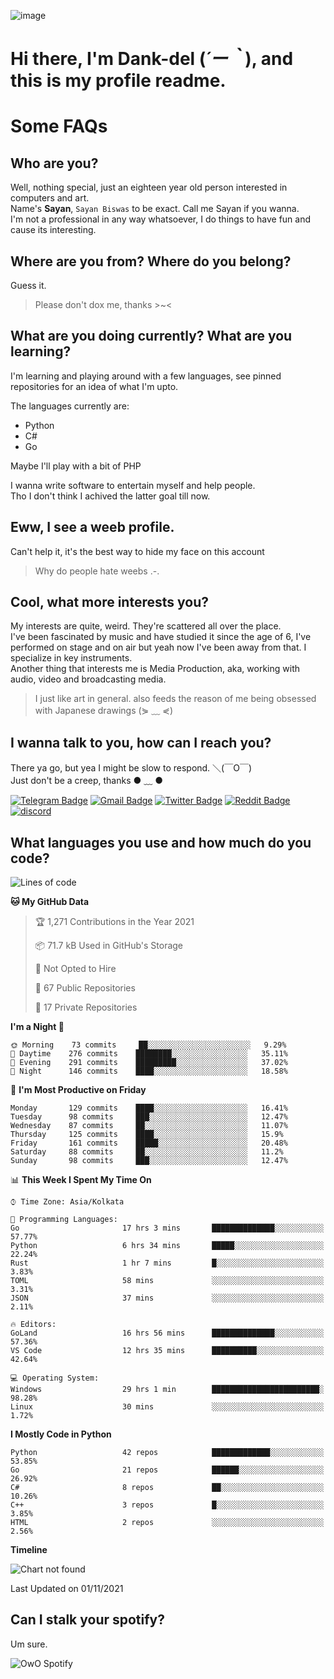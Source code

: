 ![image](https://user-images.githubusercontent.com/63096193/125182844-29f20800-e22f-11eb-8dc9-b0f2d29647bb.png)

# **Hi there, I'm Dank-del (*´ー｀*), and this is my profile readme.**
<!--  [![Profile views](https://gpvc.arturio.dev/dank-del)](https://github.com/dank-del) -->
# Some FAQs

## **Who are you?**

Well, nothing special, just an eighteen year old person interested in computers and art. \
Name's **Sayan**, `Sayan Biswas` to be exact. Call me Sayan if you wanna. \
I'm not a professional in any way whatsoever, I do things to have fun and cause its interesting.

## **Where are you from? Where do you belong?**

Guess it.
> Please don't dox me, thanks >~<

## **What are you doing currently? What are you learning?**

I'm learning and playing around with a few languages, see pinned repositories for an idea of what I'm upto.

The languages currently are:

- Python
- C#
- Go

Maybe I'll play with a bit of PHP

I wanna write software to entertain myself and help people. \
Tho I don't think I achived the latter goal till now.

## **Eww, I see a weeb profile.**

Can't help it, it's the best way to hide my face on this account
> Why do people hate weebs .-.

## **Cool, what more interests you?**

My interests are quite, weird. They're scattered all over the place. \
I've been fascinated by music and have studied it since the age of 6, I've performed on stage and on air but yeah now I've been away from that. I specialize in key instruments. \
Another thing that interests me is Media Production, aka, working with audio, video and broadcasting media.

> I just like art in general. also feeds the reason of me being obsessed with Japanese drawings (⋟ ﹏ ⋞)

## **I wanna talk to you, how can I reach you?**

There ya go, but yea I might be slow to respond. ＼(￣O￣) \
Just don't be a creep, thanks ● ﹏ ●

[![Telegram Badge](https://img.shields.io/badge/-dank_as_fuck-1ca0f1?style=flat-square&logo=telegram&logoColor=white&link=https://t.me/dank_as_fuck)](https://t.me/dank_as_fuck)
[![Gmail Badge](https://img.shields.io/badge/-chizuru@kanojo.tk-c14438?style=flat-square&logo=Gmail&logoColor=white&link=mailto:chizuru@kanojo.tk)](mailto:chizuru@kanojo.tk)
[![Twitter Badge](https://img.shields.io/twitter/follow/TheDankDel?style=social)](https://twitter.com/TheDankDel)
[![Reddit Badge](https://img.shields.io/reddit/user-karma/combined/dank_as_fuck_?style=social)](https://www.reddit.com/user/dank_as_fuck_/)
[![discord](https://discord-md-badge.vercel.app/api/shield/506536929152466945?style=social)](https://discordapp.com/users/506536929152466945)

## **What languages you use and how much do you code?**

<!--START_SECTION:waka-->
![Lines of code](https://img.shields.io/badge/From%20Hello%20World%20I%27ve%20Written-945790%20lines%20of%20code-blue)

**🐱 My GitHub Data** 

> 🏆 1,271 Contributions in the Year 2021
 > 
> 📦 71.7 kB Used in GitHub's Storage 
 > 
> 🚫 Not Opted to Hire
 > 
> 📜 67 Public Repositories 
 > 
> 🔑 17 Private Repositories  
 > 
**I'm a Night 🦉** 

```text
🌞 Morning    73 commits     ██░░░░░░░░░░░░░░░░░░░░░░░   9.29% 
🌆 Daytime    276 commits    ████████░░░░░░░░░░░░░░░░░   35.11% 
🌃 Evening    291 commits    █████████░░░░░░░░░░░░░░░░   37.02% 
🌙 Night      146 commits    ████░░░░░░░░░░░░░░░░░░░░░   18.58%

```
📅 **I'm Most Productive on Friday** 

```text
Monday       129 commits    ████░░░░░░░░░░░░░░░░░░░░░   16.41% 
Tuesday      98 commits     ███░░░░░░░░░░░░░░░░░░░░░░   12.47% 
Wednesday    87 commits     ██░░░░░░░░░░░░░░░░░░░░░░░   11.07% 
Thursday     125 commits    ████░░░░░░░░░░░░░░░░░░░░░   15.9% 
Friday       161 commits    █████░░░░░░░░░░░░░░░░░░░░   20.48% 
Saturday     88 commits     ██░░░░░░░░░░░░░░░░░░░░░░░   11.2% 
Sunday       98 commits     ███░░░░░░░░░░░░░░░░░░░░░░   12.47%

```


📊 **This Week I Spent My Time On** 

```text
⌚︎ Time Zone: Asia/Kolkata

💬 Programming Languages: 
Go                       17 hrs 3 mins       ██████████████░░░░░░░░░░░   57.77% 
Python                   6 hrs 34 mins       █████░░░░░░░░░░░░░░░░░░░░   22.24% 
Rust                     1 hr 7 mins         █░░░░░░░░░░░░░░░░░░░░░░░░   3.83% 
TOML                     58 mins             ░░░░░░░░░░░░░░░░░░░░░░░░░   3.31% 
JSON                     37 mins             ░░░░░░░░░░░░░░░░░░░░░░░░░   2.11%

🔥 Editors: 
GoLand                   16 hrs 56 mins      ██████████████░░░░░░░░░░░   57.36% 
VS Code                  12 hrs 35 mins      ██████████░░░░░░░░░░░░░░░   42.64%

💻 Operating System: 
Windows                  29 hrs 1 min        ████████████████████████░   98.28% 
Linux                    30 mins             ░░░░░░░░░░░░░░░░░░░░░░░░░   1.72%

```

**I Mostly Code in Python** 

```text
Python                   42 repos            █████████████░░░░░░░░░░░░   53.85% 
Go                       21 repos            ██████░░░░░░░░░░░░░░░░░░░   26.92% 
C#                       8 repos             ██░░░░░░░░░░░░░░░░░░░░░░░   10.26% 
C++                      3 repos             █░░░░░░░░░░░░░░░░░░░░░░░░   3.85% 
HTML                     2 repos             ░░░░░░░░░░░░░░░░░░░░░░░░░   2.56%

```


**Timeline**

![Chart not found](https://raw.githubusercontent.com/Dank-del/Dank-del/main/charts/bar_graph.png) 


 Last Updated on 01/11/2021
<!--END_SECTION:waka-->

## **Can I stalk your spotify?**

Um sure.

![OwO Spotify](https://spotify-recently-played-readme.vercel.app/api?user=31fdrsslnr7nvq4ytqwtw7c4rxfm&count=5)
